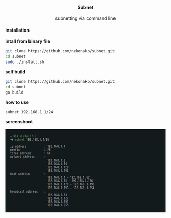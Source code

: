 <h4 align="center">Subnet</h4>
<p align="center">subnetting via command line</p>

#### installation

<b>intall from binary file</b>

```bash
git clone https://github.com/nekonako/subnet.git
cd subnet
sudo ./install.sh
```

<b>self build</b>

```bash
git clone https://github.com/nekonako/subnet.git
cd subnet
go build 
```

<b>how to use</b>

```bash
subnet 192.168.1.1/24
```

<b>screenshoot</b>

<p align="center">
  <img src="./shot.png" />
</p>
